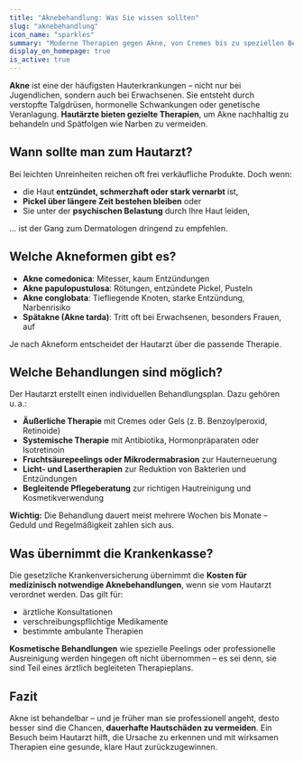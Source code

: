 ```yaml
---
title: "Aknebehandlung: Was Sie wissen sollten"
slug: "aknebehandlung"
icon_name: "sparkles"
summary: "Moderne Therapien gegen Akne, von Cremes bis zu speziellen Behandlungen. Finden Sie heraus, was hilft."
display_on_homepage: true
is_active: true
---
```


**Akne** ist eine der häufigsten Hauterkrankungen – nicht nur bei Jugendlichen, sondern auch bei Erwachsenen. Sie entsteht durch verstopfte Talgdrüsen, hormonelle Schwankungen oder genetische Veranlagung. **Hautärzte bieten gezielte Therapien**, um Akne nachhaltig zu behandeln und Spätfolgen wie Narben zu vermeiden.

## Wann sollte man zum Hautarzt?

Bei leichten Unreinheiten reichen oft frei verkäufliche Produkte. Doch wenn:

- die Haut **entzündet, schmerzhaft oder stark vernarbt** ist,
- **Pickel über längere Zeit bestehen bleiben** oder
- Sie unter der **psychischen Belastung** durch Ihre Haut leiden,

… ist der Gang zum Dermatologen dringend zu empfehlen.

## Welche Akneformen gibt es?

- **Akne comedonica**: Mitesser, kaum Entzündungen  
- **Akne papulopustulosa**: Rötungen, entzündete Pickel, Pusteln  
- **Akne conglobata**: Tiefliegende Knoten, starke Entzündung, Narbenrisiko  
- **Spätakne (Akne tarda)**: Tritt oft bei Erwachsenen, besonders Frauen, auf  

Je nach Akneform entscheidet der Hautarzt über die passende Therapie.

## Welche Behandlungen sind möglich?

Der Hautarzt erstellt einen individuellen Behandlungsplan. Dazu gehören u. a.:

- **Äußerliche Therapie** mit Cremes oder Gels (z. B. Benzoylperoxid, Retinoide)  
- **Systemische Therapie** mit Antibiotika, Hormonpräparaten oder Isotretinoin  
- **Fruchtsäurepeelings oder Mikrodermabrasion** zur Hauterneuerung  
- **Licht- und Lasertherapien** zur Reduktion von Bakterien und Entzündungen  
- **Begleitende Pflegeberatung** zur richtigen Hautreinigung und Kosmetikverwendung  

**Wichtig:** Die Behandlung dauert meist mehrere Wochen bis Monate – Geduld und Regelmäßigkeit zahlen sich aus.

## Was übernimmt die Krankenkasse?

Die gesetzliche Krankenversicherung übernimmt die **Kosten für medizinisch notwendige Aknebehandlungen**, wenn sie vom Hautarzt verordnet werden. Das gilt für:

- ärztliche Konsultationen  
- verschreibungspflichtige Medikamente  
- bestimmte ambulante Therapien  

**Kosmetische Behandlungen** wie spezielle Peelings oder professionelle Ausreinigung werden hingegen oft nicht übernommen – es sei denn, sie sind Teil eines ärztlich begleiteten Therapieplans.

## Fazit

Akne ist behandelbar – und je früher man sie professionell angeht, desto besser sind die Chancen, **dauerhafte Hautschäden zu vermeiden**. Ein Besuch beim Hautarzt hilft, die Ursache zu erkennen und mit wirksamen Therapien eine gesunde, klare Haut zurückzugewinnen.
